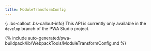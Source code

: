 ```yaml
---
title: ModuleTransformConfig
---
```


{: .bs-callout .bs-callout-info}
This API is currently only available in the `develop` branch of the PWA Studio project.

<!--
The reference doc content is generated automatically from the source code.
To update this section, update the doc blocks in the source code
-->

{% include auto-generated/pwa-buildpack/lib/WebpackTools/ModuleTransformConfig.md %}
